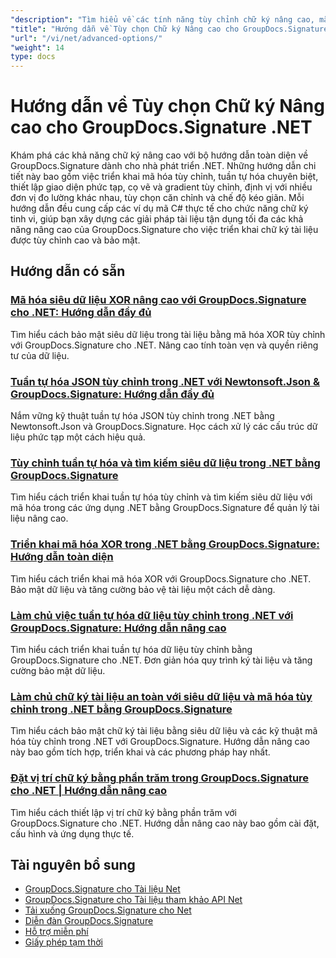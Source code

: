 ```yaml
---
"description": "Tìm hiểu về các tính năng tùy chỉnh chữ ký nâng cao, mã hóa, tuần tự hóa và chữ ký chuyên biệt với các hướng dẫn GroupDocs.Signature .NET này."
"title": "Hướng dẫn về Tùy chọn Chữ ký Nâng cao cho GroupDocs.Signature .NET"
"url": "/vi/net/advanced-options/"
"weight": 14
type: docs
---
```

# Hướng dẫn về Tùy chọn Chữ ký Nâng cao cho GroupDocs.Signature .NET

Khám phá các khả năng chữ ký nâng cao với bộ hướng dẫn toàn diện về GroupDocs.Signature dành cho nhà phát triển .NET. Những hướng dẫn chi tiết này bao gồm việc triển khai mã hóa tùy chỉnh, tuần tự hóa chuyên biệt, thiết lập giao diện phức tạp, cọ vẽ và gradient tùy chỉnh, định vị với nhiều đơn vị đo lường khác nhau, tùy chọn căn chỉnh và chế độ kéo giãn. Mỗi hướng dẫn đều cung cấp các ví dụ mã C# thực tế cho chức năng chữ ký tinh vi, giúp bạn xây dựng các giải pháp tài liệu tận dụng tối đa các khả năng nâng cao của GroupDocs.Signature cho việc triển khai chữ ký tài liệu được tùy chỉnh cao và bảo mật.

## Hướng dẫn có sẵn

### [Mã hóa siêu dữ liệu XOR nâng cao với GroupDocs.Signature cho .NET: Hướng dẫn đầy đủ](./custom-xor-metadata-encryption-groupdocs-signature-net/)
Tìm hiểu cách bảo mật siêu dữ liệu trong tài liệu bằng mã hóa XOR tùy chỉnh với GroupDocs.Signature cho .NET. Nâng cao tính toàn vẹn và quyền riêng tư của dữ liệu.

### [Tuần tự hóa JSON tùy chỉnh trong .NET với Newtonsoft.Json & GroupDocs.Signature: Hướng dẫn đầy đủ](./custom-json-serialization-newtonsoft-groupdocs-signature/)
Nắm vững kỹ thuật tuần tự hóa JSON tùy chỉnh trong .NET bằng Newtonsoft.Json và GroupDocs.Signature. Học cách xử lý các cấu trúc dữ liệu phức tạp một cách hiệu quả.

### [Tùy chỉnh tuần tự hóa và tìm kiếm siêu dữ liệu trong .NET bằng GroupDocs.Signature](./custom-serialization-metadata-signature-net-groupdocs/)
Tìm hiểu cách triển khai tuần tự hóa tùy chỉnh và tìm kiếm siêu dữ liệu với mã hóa trong các ứng dụng .NET bằng GroupDocs.Signature để quản lý tài liệu nâng cao.

### [Triển khai mã hóa XOR trong .NET bằng GroupDocs.Signature: Hướng dẫn toàn diện](./xor-encryption-dotnet-groupdocs-signature-integration-guide/)
Tìm hiểu cách triển khai mã hóa XOR với GroupDocs.Signature cho .NET. Bảo mật dữ liệu và tăng cường bảo vệ tài liệu một cách dễ dàng.

### [Làm chủ việc tuần tự hóa dữ liệu tùy chỉnh trong .NET với GroupDocs.Signature: Hướng dẫn nâng cao](./master-custom-data-serialization-groupdocs-signature-dotnet/)
Tìm hiểu cách triển khai tuần tự hóa dữ liệu tùy chỉnh bằng GroupDocs.Signature cho .NET. Đơn giản hóa quy trình ký tài liệu và tăng cường bảo mật dữ liệu.

### [Làm chủ chữ ký tài liệu an toàn với siêu dữ liệu và mã hóa tùy chỉnh trong .NET bằng GroupDocs.Signature](./secure-document-signing-metadata-encryption-net/)
Tìm hiểu cách bảo mật chữ ký tài liệu bằng siêu dữ liệu và các kỹ thuật mã hóa tùy chỉnh trong .NET với GroupDocs.Signature. Hướng dẫn nâng cao này bao gồm tích hợp, triển khai và các phương pháp hay nhất.

### [Đặt vị trí chữ ký bằng phần trăm trong GroupDocs.Signature cho .NET | Hướng dẫn nâng cao](./set-signature-position-percentages-groupdocs-signature-net/)
Tìm hiểu cách thiết lập vị trí chữ ký bằng phần trăm với GroupDocs.Signature cho .NET. Hướng dẫn nâng cao này bao gồm cài đặt, cấu hình và ứng dụng thực tế.

## Tài nguyên bổ sung

- [GroupDocs.Signature cho Tài liệu Net](https://docs.groupdocs.com/signature/net/)
- [GroupDocs.Signature cho Tài liệu tham khảo API Net](https://reference.groupdocs.com/signature/net/)
- [Tải xuống GroupDocs.Signature cho Net](https://releases.groupdocs.com/signature/net/)
- [Diễn đàn GroupDocs.Signature](https://forum.groupdocs.com/c/signature)
- [Hỗ trợ miễn phí](https://forum.groupdocs.com/)
- [Giấy phép tạm thời](https://purchase.groupdocs.com/temporary-license/)